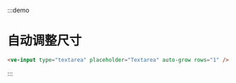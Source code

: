 :::demo

# 自动调整尺寸

```html
<ve-input type="textarea" placeholder="Textarea" auto-grow rows="1" />
```

:::